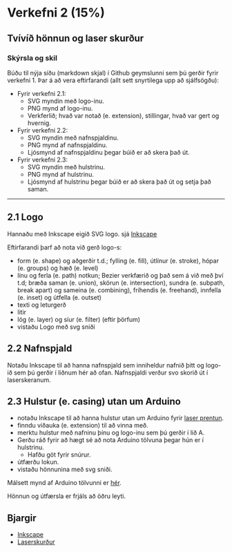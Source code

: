 # Verkefni 2 (15%)

## Tvívíð hönnun og laser skurður

### Skýrsla og skil

Búðu til nýja síðu (markdown skjal) í Github geymslunni sem þú gerðir fyrir verkefni 1. Þar á að vera eftirfarandi (allt sett snyrtilega upp að sjálfsögðu):

* Fyrir verkefni 2.1:
    * SVG myndin með logo-inu.
    * PNG mynd af logo-inu.
    * Verkferlið; hvað var notað (e. extension), stillingar, hvað var gert og hvernig.
* Fyrir verkefni 2.2:
    * SVG myndin með nafnspjaldinu.
    * PNG mynd af nafnspjaldinu.
    * Ljósmynd af nafnspjaldinu þegar búið er að skera það út.
* Fyrir verkefni 2.3:
    * SVG myndin með hulstrinu.
    * PNG mynd af hulstrinu.
    * Ljósmynd af hulstrinu þegar búið er að skera það út og setja það saman.

---

## 2.1 Logo

Hannaðu með Inkscape eigið SVG logo. sjá [Inkscape](https://github.com/VESM1VS/V21-1/wiki/Inkscape)

Eftirfarandi þarf að nota við gerð logo-s:

* form (e. shape) og aðgerðir t.d.; fylling (e. fill), útlínur (e. stroke), hópar (e. groups) og hæð (e. level)
* línu og ferla (e. path) notkun; Bezier verkfærið og það sem á við með því t.d; bræða saman (e. union), skörun (e. intersection), sundra (e. subpath, break apart) og sameina (e. combining), fríhendis (e. freehand), innfella (e. inset) og útfella (e. outset)
* texti og leturgerð
* litir
* lög (e. layer) og síur (e. filter) (eftir þörfum)
* vistaðu Logo með svg sniði

## 2.2 Nafnspjald

Notaðu Inkscape til að hanna nafnspjald sem inniheldur nafnið þitt og logo-ið sem þú gerðir í liðnum hér að ofan. Nafnspjaldi verður svo skorið út í laserskeranum.

## 2.3 Hulstur (e. casing) utan um Arduino

* notaðu Inkscape til að hanna hulstur utan um Arduino fyrir [laser prentun](https://github.com/VESM1VS/V21-1/wiki/Laserprentun).
* finndu viðauka (e. extension) til að vinna með.
* merktu hulstur með nafninu þínu og logo-inu sem þú gerðir í lið A.
* Gerðu ráð fyrir að hægt sé að nota Arduino tölvuna þegar hún er í hulstrinu.
  * Hafðu göt fyrir snúrur.
* útfærðu lokun.
* vistaðu hönnunina með svg sniði.

Málsett mynd af Arduino tölvunni er [hér](http://www.krekr.nl/wp-content/uploads/2013/08/Screen-shot-2013-08-28-at-18.14.41.png).

Hönnun og útfærsla er frjáls að öðru leyti.

## Bjargir

- [Inkscape](../../Kennsluefni/inkscape.md)
- [Laserskurður](../../Kennsluefni/laserskurdur.md)



